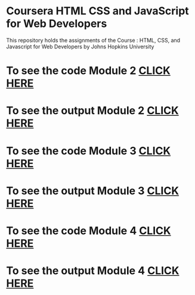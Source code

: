 # Coursera HTML CSS and JavaScript for Web Developers
This repository holds the assignments of the Course : HTML, CSS, and Javascript for Web Developers by Johns Hopkins University

# To see the code Module 2 [CLICK HERE](https://github.com/sherazkhanbaloch/Coursera-HTML-CSS-and-JavaScript-for-Web-Developers/tree/main/module-2)
# To see the output Module 2 [CLICK HERE](https://sherazkhanbaloch.github.io/Coursera-HTML-CSS-and-JavaScript-for-Web-Developers/module-2/index.html)
# To see the code Module 3 [CLICK HERE](https://github.com/sherazkhanbaloch/Coursera-HTML-CSS-and-JavaScript-for-Web-Developers/tree/main/Module-3)
# To see the output Module 3 [CLICK HERE](https://sherazkhanbaloch.github.io/Coursera-HTML-CSS-and-JavaScript-for-Web-Developers/Module-3/index.html)
# To see the code Module 4 [CLICK HERE](https://github.com/sherazkhanbaloch/Coursera-HTML-CSS-and-JavaScript-for-Web-Developers/tree/main/Module-4)
# To see the output Module 4 [CLICK HERE](https://sherazkhanbaloch.github.io/Coursera-HTML-CSS-and-JavaScript-for-Web-Developers/Module-4/index.html)
